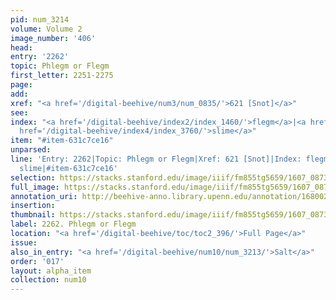 ```yaml
---
pid: num_3214
volume: Volume 2
image_number: '406'
head:
entry: '2262'
topic: Phlegm or Flegm
first_letter: 2251-2275
page:
add:
xref: "<a href='/digital-beehive/num3/num_0835/'>621 [Snot]</a>"
see:
index: "<a href='/digital-beehive/index2/index_1460/'>flegm</a>|<a href='/digital-beehive/index4/index_3014/'>phlegm</a>|<a
  href='/digital-beehive/index4/index_3760/'>slime</a>"
item: "#item-631c7ce16"
unparsed:
line: 'Entry: 2262|Topic: Phlegm or Flegm|Xref: 621 [Snot]|Index: flegm|Index: phlegm|Index:
  slime|#item-631c7ce16'
selection: https://stacks.stanford.edu/image/iiif/fm855tg5659/1607_0873/840,1432,2800,272/full/0/default.jpg
full_image: https://stacks.stanford.edu/image/iiif/fm855tg5659/1607_0873/full/full/0/default.jpg
annotation_uri: http://beehive-anno.library.upenn.edu/annotation/1680024817113
insertion:
thumbnail: https://stacks.stanford.edu/image/iiif/fm855tg5659/1607_0873/840,1432,600,180/250,/0/default.jpg
label: 2262. Phlegm or Flegm
location: "<a href='/digital-beehive/toc/toc2_396/'>Full Page</a>"
issue:
also_in_entry: "<a href='/digital-beehive/num10/num_3213/'>Salt</a>"
order: '017'
layout: alpha_item
collection: num10
---
```

